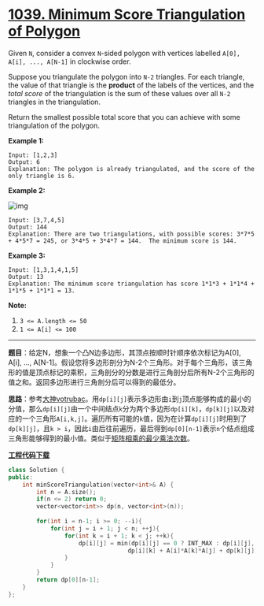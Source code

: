 # [1039. Minimum Score Triangulation of Polygon](https://leetcode.com/problems/minimum-score-triangulation-of-polygon/)

Given `N`, consider a convex `N`-sided polygon with vertices labelled `A[0], A[i], ..., A[N-1]` in clockwise order.

Suppose you triangulate the polygon into `N-2` triangles.  For each triangle, the value of that triangle is the **product** of the labels of the vertices, and the *total score* of the triangulation is the sum of these values over all `N-2` triangles in the triangulation.

Return the smallest possible total score that you can achieve with some triangulation of the polygon.

**Example 1:**

```
Input: [1,2,3]
Output: 6
Explanation: The polygon is already triangulated, and the score of the only triangle is 6.
```

**Example 2:**

![img](https://assets.leetcode.com/uploads/2019/05/01/minimum-score-triangulation-of-polygon-1.png)

```
Input: [3,7,4,5]
Output: 144
Explanation: There are two triangulations, with possible scores: 3*7*5 + 4*5*7 = 245, or 3*4*5 + 3*4*7 = 144.  The minimum score is 144.
```

**Example 3:**

```
Input: [1,3,1,4,1,5]
Output: 13
Explanation: The minimum score triangulation has score 1*1*3 + 1*1*4 + 1*1*5 + 1*1*1 = 13.
```

 **Note:**

1. `3 <= A.length <= 50`
2. `1 <= A[i] <= 100`

-----

**题目**：给定N，想象一个凸N边多边形，其顶点按顺时针顺序依次标记为A[0], A[i], ..., A[N-1]。假设您将多边形剖分为N-2个三角形。对于每个三角形，该三角形的值是顶点标记的乘积，三角剖分的分数是进行三角剖分后所有N-2个三角形的值之和。返回多边形进行三角剖分后可以得到的最低分。

**思路**：参考[大神votrubac](https://leetcode.com/problems/minimum-score-triangulation-of-polygon/discuss/286753/C%2B%2B-with-picture)。用`dp[i][j]`表示多边形由`i`到`j`顶点能够构成的最小的分值，那么`dp[i][j]`由一个中间结点`k`分为两个多边形`dp[i][k]`，`dp[k][j]`以及对应的一个三角形`A[i,k,j]`。遍历所有可能的`k`值，因为在计算`dp[i][j]`时用到了`dp[k][j]`，且`k > i`，因此`i`由后往前遍历，最后得到`dp[0][n-1]`表示`n`个结点组成三角形能够得到的最小值。类似于[矩阵相乘的最少乘法次数](https://blog.csdn.net/grllery/article/details/96913298)。

[**工程代码下载**](https://github.com/shenkh/leetcode)

```cpp
class Solution {
public:
    int minScoreTriangulation(vector<int>& A) {
        int n = A.size();
        if(n <= 2) return 0;
        vector<vector<int>> dp(n, vector<int>(n));
        
        for(int i = n-1; i >= 0; --i){
            for(int j = i + 1; j < n; ++j){
                for(int k = i + 1; k < j; ++k){
                    dp[i][j] = min(dp[i][j] == 0 ? INT_MAX : dp[i][j], 
                                  dp[i][k] + A[i]*A[k]*A[j] + dp[k][j]);
                }
            }
        }
        return dp[0][n-1];
    }
};
```
